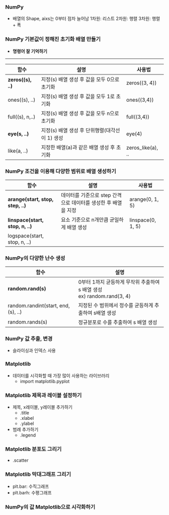 ### NumPy

- 배열의 Shape, aixs는 0부터 점차 늘어남
	1차원: 리스트
	2차원: 행렬
	3차원: 행렬 + 폭
	
### NumPy 기본값이 정해진 초기화 배열 만들기

- **명령어 잘 기억하기**
-------------
|함수|설명|사용법|
|--------|--------|--------|
|**zeros((s), ..)**|지정(s) 배열 생성 후 값을 모두 0으로 초기화|zeros((3, 4))|
|ones((s), ..)|지정(s) 배열 생성 후 값을 모두 1로 초기화|ones((3,4))|
|full((s), n,..)|지정(s) 배열 생성 후 값을 모두 n으로 초기화|full((3,4))|
|**eye(s, ..)**|지정(s) 배열 생성 후 단위행렬(대각선이 1) 생성|eye(4)|
|like(a, ..)|지정한 배열(a)과 같은 배열 생성 후 초기화|zeros_like(a), ..|

### NumPy 조건을 이용해 다양한 범위로 배열 생성하기

|함수|설명|사용법|
|-------|--------|--------|
|**arange(start, stop, step, ..)**|데이터를 기준으로 step 간격으로 데이터를 생성한 후 배열을 지정|arange(0, 1, 5)|
|**linspace(start, stop, n, ..)**|요소 기준으로 n개만큼 균일하게 배열 생성|linspace(0, 1, 5)|
|logspace(start, stop, n, ..)|
### NumPy의 다양한 난수 생성

|함수|설명|
|------|-------|
|**random.rand(s)**|0부터 1까지 균등하게 무작위 추출하여 s 배열 생성 <br> ex) random.rand(3, 4)|
|random.randint(start, end, (s), ..)|지정된 수 범위에서 정수를 균등하게 추출하여 s배열 생성|
|random.rands(s)|정규분포로 수를 추출하여 s 배열 생성|

### NumPy 값 추출, 변경
- 슬라이싱과 인덱스 사용

### Matplotlib

- 데이터를 시각화할 때 가장 많이 사용하는 라이브러리
	- import matplotlib.pyplot

### Matplotlib 제목과 레이블 설정하기

- 제목, x레이블, y레이블 추가하기
	- .title
	- .xlabel
	- .ylabel
- 범례 추가하기
	- .legend

### Matplotlib 분포도 그리기
- .scatter

### Matplotlib 막대그래프 그리기
- plt.bar: 수직그래프
- plt.barh: 수평그래프

### NumPy의 값 Matplotlib으로 시각화하기
